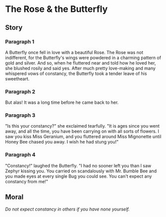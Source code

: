 
# The Rose & the Butterfly

## Story


### Paragraph 1

A Butterfly once fell in love with a beautiful Rose. The Rose was not indifferent, for the Butterfly's wings were powdered in a charming pattern of gold and silver. And so, when he fluttered near and told how he loved her, she blushed rosily and said yes. After much pretty love-making and many whispered vows of constancy, the Butterfly took a tender leave of his sweetheart.



### Paragraph 2

But alas! It was a long time before he came back to her.



### Paragraph 3

"Is this your constancy?" she exclaimed tearfully. "It is ages since you went away, and all the time, you have been carrying on with all sorts of flowers. I saw you kiss Miss Geranium, and you fluttered around Miss Mignonette until Honey Bee chased you away. I wish he had stung you!"



### Paragraph 4

"Constancy!" laughed the Butterfly. "I had no sooner left you than I saw Zephyr kissing you. You carried on scandalously with Mr. Bumble Bee and you made eyes at every single Bug you could see. You can't expect any constancy from me!"



## Moral

_Do not expect constancy in others if you have none yourself._

